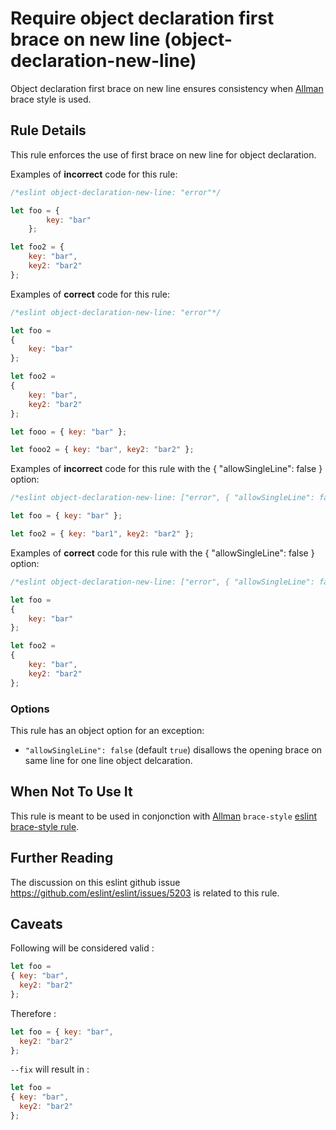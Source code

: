 # Require object declaration first brace on new line (object-declaration-new-line)

Object declaration first brace on new line ensures consistency when [Allman](https://en.wikipedia.org/wiki/Indent_style#Allman_style) brace style is used.

## Rule Details

This rule enforces the use of first brace on new line for object declaration.

Examples of **incorrect** code for this rule:

```js
/*eslint object-declaration-new-line: "error"*/

let foo = {
		key: "bar"
	};

let foo2 = {
	key: "bar",
	key2: "bar2"
};
```

Examples of **correct** code for this rule:

```js
/*eslint object-declaration-new-line: "error"*/

let foo =
{
	key: "bar"
};

let foo2 =
{
	key: "bar",
	key2: "bar2"
};

let fooo = { key: "bar" };

let fooo2 = { key: "bar", key2: "bar2" };
```

Examples of **incorrect** code for this rule with the { "allowSingleLine": false } option:

```js
/*eslint object-declaration-new-line: ["error", { "allowSingleLine": false }]*/

let foo = { key: "bar" };

let foo2 = { key: "bar1", key2: "bar2" };

```

Examples of **correct** code for this rule with the { "allowSingleLine": false } option:

```js
/*eslint object-declaration-new-line: ["error", { "allowSingleLine": false }]*/

let foo =
{
	key: "bar"
};

let foo2 =
{
	key: "bar",
	key2: "bar2"
};
```

### Options

This rule has an object option for an exception:

- `"allowSingleLine": false` (default `true`) disallows the opening brace on same line for one line object delcaration.

## When Not To Use It

This rule is meant to be used in conjonction with [Allman](https://en.wikipedia.org/wiki/Indent_style#Allman_style) `brace-style` [eslint brace-style rule](https://eslint.org/docs/rules/brace-style).

## Further Reading

The discussion on this eslint github issue https://github.com/eslint/eslint/issues/5203 is related to this rule.

## Caveats

Following will be considered valid :

```js
let foo =
{ key: "bar",
  key2: "bar2"
};
```

Therefore :

```js
let foo = { key: "bar",
  key2: "bar2"
};
```

`--fix` will result in :

```js
let foo =
{ key: "bar",
  key2: "bar2"
};
```